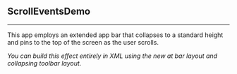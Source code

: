 ## ScrollEventsDemo
----------------------------------
This app employs an extended app bar that collapses to a standard height and pins to the top
of the screen as the user scrolls.

_You can build this effect entirely in XML using the new at bar layout and collapsing toolbar layout._
